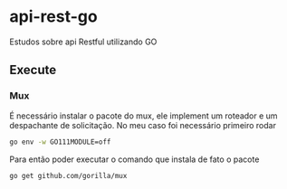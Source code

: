 # api-rest-go

Estudos sobre api Restful utilizando GO

## Execute

### Mux

É necessário instalar o pacote do mux, ele implement um roteador e um despachante de solicitação.
No meu caso foi necessário primeiro rodar

~~~bash
go env -w GO111MODULE=off
~~~

Para então poder executar o comando que instala de fato o pacote

~~~bash
go get github.com/gorilla/mux
~~~

